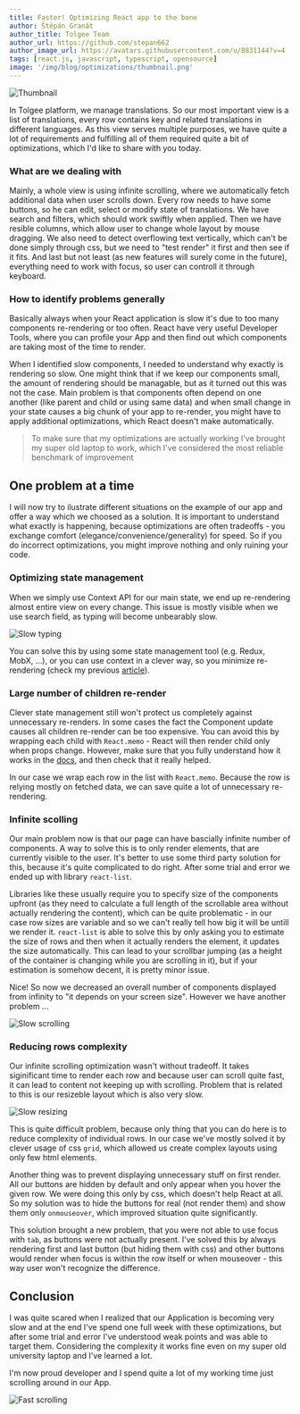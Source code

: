```yaml
---
title: Faster! Optimizing React app to the bone
author: Štěpán Granát
author_title: Tolgee Team
author_url: https://github.com/stepan662
author_image_url: https://avatars.githubusercontent.com/u/8831144?v=4
tags: [react.js, javascript, typescript, opensource]
image: '/img/blog/optimizations/thumbnail.png'
---
```


![Thumbnail](/img/blog/optimizations/thumbnail.png)


In Tolgee platform, we manage translations. So our most important view is a list of translations, every row contains key and related translations in different languages. As this view serves multiple purposes, we have quite a lot of requirements and fulfilling all of them required quite a bit of optimizations, which I'd like to share with you today.

<!--truncate-->


### What are we dealing with

Mainly, a whole view is using infinite scrolling, where we automatically fetch additional data when user scrolls down. Every row needs to have some buttons, so he can edit, select or modify state of translations. We have search and filters, which should work swiftly when applied. Then we have resible columns, which allow user to change whole layout by mouse dragging. We also need to detect overflowing text vertically, which can't be done simply through css, but we need to "test render" it first and then see if it fits. And last but not least (as new features will surely come in the future), everything need to work with focus, so user can controll it through keyboard.


### How to identify problems generally

Basically always when your React application is slow it's due to too many components re-rendering or too often. React have very useful Developer Tools, where you can profile your App and then find out which components are taking most of the time to render.

When I identified slow components, I needed to understand why exactly is rendering so slow.
One might think that if we keep our components small, the amount of rendering should be managable, but as it turned out this was not the case. Main problem is that components often depend on one another (like parent and child or using same data) and when small change in your state causes a big chunk of your app to re-render, you might have to apply additional optimizations, which React doesn't make automatically.

> To make sure that my optimizations are actually working I've brought my super old laptop to work, which I've considered the most reliable benchmark of improvement


## One problem at a time

I will now try to ilustrate different situations on the example of our app and offer a way which we choosed as a solution. It is important to understand what exactly is happening, because optimizations are often tradeoffs - you exchange comfort (elegance/convenience/generality) for speed. So if you do incorrect optimizations, you might improve nothing and only ruining your code.


### Optimizing state management

When we simply use Context API for our main state, we end up re-rendering almost entire view on every change. This issue is mostly visible when we use search field, as typing will become unbearably slow.

![Slow typing](/img/blog/optimizations/typing.gif)

You can solve this by using some state management tool (e.g. Redux, MobX, ...), or you can use context in a clever way, so you minimize re-rendering (check my previous [article](https://dev.to/tolgee_i18n/react-doesnt-need-state-management-tool-i-said-31l4)).


### Large number of children re-render

Clever state management still won't protect us completely against unnecessary re-renders. In some cases the fact the Component update causes all children re-render can be too expensive. You can avoid this by wrapping each child with `React.memo` - React will then render child only when props change. However, make sure that you fully understand how it works in the [docs](https://reactjs.org/docs/react-api.html#reactmemo), and then check that it really helped.

In our case we wrap each row in the list with `React.memo`. Because the row is relying mostly on fetched data, we can save quite a lot of unnecessary re-rendering.


### Infinite scolling

Our main problem now is that our page can have bascially infinite number of components. A way to solve this is to only render elements, that are currently visible to the user. It's better to use some third party solution for this, because it's quite complicated to do right. After some trial and error we ended up with library `react-list`.

Libraries like these usually require you to specify size of the components upfront (as they need to calculate a full length of the scrollable area without actually rendering the content), which can be quite problematic - in our case row sizes are variable and so we can't really tell how big it will be untill we render it. `react-list` is able to solve this by only asking you to estimate the size of rows and then when it actually renders the element, it updates the size automatically. This can lead to your scrollbar jumping (as a height of the container is changing while you are scrolling in it), but if your estimation is somehow decent, it is pretty minor issue.

Nice! So now we decreased an overall number of components displayed from infinity to "it depends on your screen size". However we have another problem ...

![Slow scrolling](/img/blog/optimizations/scrolling.gif)


### Reducing rows complexity

Our infinite scrolling optimization wasn't without tradeoff. It takes siginificant time to render each row and because user can scroll quite fast, it can lead to content not keeping up with scrolling. Problem that is related to this is our resizeble layout which is also very slow.

![Slow resizing](/img/blog/optimizations/resizing.gif)

This is quite difficult problem, because only thing that you can do here is to reduce complexity of individual rows. In our case we've mostly solved it by clever usage of css `grid`, which allowed us create complex layouts using only few html elements.

Another thing was to prevent displaying unnecessary stuff on first render. All our buttons are hidden by default and only appear when you hover the given row. We were doing this only by css, which doesn't help React at all. So my solution was to hide the buttons for real (not render them) and show them only `onmouseover`, which improved situation quite significantly.

This solution brought a new problem, that you were not able to use focus with `tab`, as buttons were not actually present. I've solved this by always rendering first and last button (but hiding them with css) and other buttons would render when focus is within the row itself or when mouseover - this way user won't recognize the difference.


## Conclusion

I was quite scared when I realized that our Application is becoming very slow and at the end I've spend one full week with these optimizations, but after some trial and error I've understood weak points and was able to target them. Considering the complexity it works fine even on my super old university laptop and I've learned a lot.

I'm now proud developer and I spend quite a lot of my working time just scrolling around in our App.

![Fast scrolling](/img/blog/optimizations/scrolling-fast.gif)